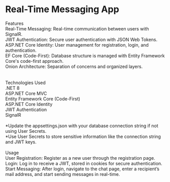 # Real-Time Messaging App
Features<br>
Real-Time Messaging: Real-time communication between users with SignalR. <br>
JWT Authentication: Secure user authentication with JSON Web Tokens. <br>
ASP.NET Core Identity: User management for registration, login, and authentication. <br>
EF Core (Code-First): Database structure is managed with Entity Framework Core's code-first approach. <br>
Onion Architecture: Separation of concerns and organized layers.<br>
<br>
<br>
Technologies Used <br>
.NET 8 <br>
ASP.NET Core MVC <br>
Entity Framework Core (Code-First) <br>
ASP.NET Core Identity <br>
JWT Authentication <br>
SignalR 
<br>
<br>
*Update the appsettings.json with your database connection string if not using User Secrets. <br>
*Use User Secrets to store sensitive information like the connection string and JWT keys.
<br><br>
Usage <br>
User Registration: Register as a new user through the registration page. <br>
Login: Log in to receive a JWT, stored in cookies for secure authentication. <br>
Start Messaging: After login, navigate to the chat page, enter a recipient’s mail address, and start sending messages in real-time.
